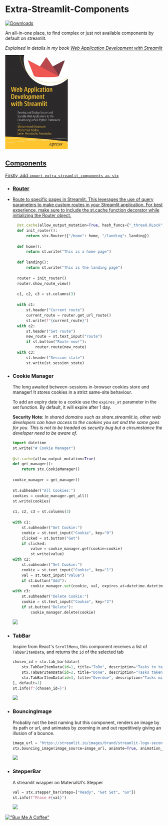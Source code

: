 # Extra-Streamlit-Components

[![Downloads](https://pepy.tech/badge/extra-streamlit-components)](https://pepy.tech/project/extra-streamlit-components)

An all-in-one place, to find complex or just not available components by default on streamlit.

_Explained in details in my book [Web Application Development with Streamlit](https://amzn.to/3RQZiEa)_

<a href="https://amzn.to/3RQZiEa"><img src="https://raw.githubusercontent.com/mkhorasani/streamlit_authenticator_test/main/Web%20App%20Web%20Dev%20with%20Streamlit%20-%20Cover.png" width="200" height="300"> 


## Components

Firstly, add `import extra_streamlit_components as stx`

- ### Router
- Route to specific pages in Streamlit. This leverages the use of query parameters to make custom routes in your Streamlit application. For best experience, make sure to include the st.cache function decorator while initializing the Router object.
  ```python
    @st.cache(allow_output_mutation=True, hash_funcs={"_thread.RLock": lambda _: None})
    def init_router():
        return stx.Router({"/home": home, "/landing": landing})

    def home():
        return st.write("This is a home page")

    def landing():
        return st.write("This is the landing page")

    router = init_router()
    router.show_route_view()

    c1, c2, c3 = st.columns(3)

    with c1:
        st.header("Current route")
        current_route = router.get_url_route()
        st.write(f"{current_route}")
    with c2:
        st.header("Set route")
        new_route = st.text_input("route")
        if st.button("Route now!"):
            router.route(new_route)
    with c3:
        st.header("Session state")
        st.write(st.session_state)
  ```

- ### Cookie Manager
  The long awaited between-sessions in-browser cookies store and manager! It stores cookies in a strict same-site behaviour. 

  To add an expiry date to a cookie use the `expires_at` parameter in the set function. By default, it will expire after 1 day.
  
  **Security Note:** _In shared domains such as share.streamlit.io, other web developers can have access to the cookies you set and the same goes for you. This is not to be treaded as security bug but a circumstance the developer need to be aware of._
  
    ```python
    import datetime
    st.write("# Cookie Manager")

    @st.cache(allow_output_mutation=True)
    def get_manager():
        return stx.CookieManager()

    cookie_manager = get_manager()

    st.subheader("All Cookies:")
    cookies = cookie_manager.get_all()
    st.write(cookies)

    c1, c2, c3 = st.columns(3)

    with c1:
        st.subheader("Get Cookie:")
        cookie = st.text_input("Cookie", key="0")
        clicked = st.button("Get")
        if clicked:
            value = cookie_manager.get(cookie=cookie)
            st.write(value)
    with c2:
        st.subheader("Set Cookie:")
        cookie = st.text_input("Cookie", key="1")
        val = st.text_input("Value")
        if st.button("Add"):
            cookie_manager.set(cookie, val, expires_at=datetime.datetime(year=2022, month=2, day=2))
    with c3:
        st.subheader("Delete Cookie:")
        cookie = st.text_input("Cookie", key="2")
        if st.button("Delete"):
            cookie_manager.delete(cookie)
    ```

  ![](Demo_Assets/cookie_manager.gif)

- ### TabBar
  Inspire from React's `ScrollMenu`, this component receives a list of `TabBarItemData`, and returns the `id` of the
  selected tab
  ```python
  chosen_id = stx.tab_bar(data=[
      stx.TabBarItemData(id=1, title="ToDo", description="Tasks to take care of"),
      stx.TabBarItemData(id=2, title="Done", description="Tasks taken care of"),
      stx.TabBarItemData(id=3, title="Overdue", description="Tasks missed out"),
  ], default=1)
  st.info(f"{chosen_id=}")
  ```

  ![](Demo_Assets/tab_bar.gif)

- ### BouncingImage
  Probably not the best naming but this component, renders an image by its path or url, and animates by zooming in and
  out repetitively giving an illusion of a bounce.

  ```python
  image_url = "https://streamlit.io/images/brand/streamlit-logo-secondary-colormark-darktext.svg"
  stx.bouncing_image(image_source=image_url, animate=True, animation_time=1500, height=200, width=600)
  ```
  ![](Demo_Assets/bouncing_images.gif)

- ### StepperBar
  A streamlit wrapper on MaterialUI's Stepper

  ```python
  val = stx.stepper_bar(steps=["Ready", "Get Set", "Go"])
  st.info(f"Phase #{val}")
  ```
  ![](Demo_Assets/stepper_bar_demo.gif)



[!["Buy Me A Coffee"](https://www.buymeacoffee.com/assets/img/custom_images/orange_img.png)](https://www.buymeacoffee.com/mohamed512)
